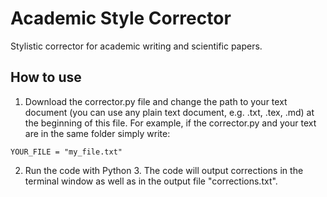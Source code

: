 # Academic Style Corrector
Stylistic corrector for academic writing and scientific papers.

## How to use
1. Download the corrector.py file and change the path to your text document (you can use any plain text document, e.g. .txt, .tex, .md) at the beginning of this file. For example, if the corrector.py and your text are in the same folder simply write:

```
YOUR_FILE = "my_file.txt"
```

2. Run the code with Python 3. The code will output corrections in the terminal window as well as in the output file "corrections.txt".

